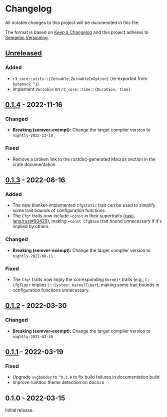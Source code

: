 # Changelog

All notable changes to this project will be documented in this file.

The format is based on [Keep a Changelog](http://keepachangelog.com/en/1.0.0/)
and this project adheres to [Semantic Versioning](http://semver.org/spec/v2.0.0.html).

## [Unreleased]

### Added

- `r3_core::utils::{Zeroable,ZeroableInOption}` (re-exported from `bytemuck ^1`)
- Implement `Zeroable` on `r3_core::time::{Duration, Time}`

## [0.1.4] - 2022-11-16

### Changed

- **Breaking (semver-exempt):** Change the target compiler version to `nightly-2022-11-10`

### Fixed

- Remove a broken link to the rustdoc-generated Macros section in the crate documentation

## [0.1.3] - 2022-08-16

### Added

- The new blanket-implemented `CfgStatic` trait can be used to simplify some trait bounds of configuration functions.
- The `Cfg*` traits now include `~const` in their supertraits ([rust-lang/rust#93429](https://github.com/rust-lang/rust/pull/93429)), making `~const CfgBase` trait bound unnecessary if it's implied by others.

### Changed

- **Breaking (semver-exempt):** Change the target compiler version to `nightly-2022-08-11`

### Fixed

- The `Cfg*` traits now imply the corresponding `Kernel*` traits (e.g., `C: CfgTimer` implies `C::System: KernelTimer`), making some trait bounds in configuration functions unnecessary.

## [0.1.2] - 2022-03-30

### Changed

- **Breaking (semver-exempt):** Change the target compiler version to `nightly-2022-03-30`

## [0.1.1] - 2022-03-19

### Fixed

- Upgrade `svgbobdoc` to `^0.3.0` to fix build failures in documentation build
- Improve rustdoc theme detection on docs.rs

## 0.1.0 - 2022-03-15

Initial release.

[Unreleased]: https://github.com/r3-os/r3/compare/r3_core@0.1.4...HEAD
[0.1.4]: https://github.com/r3-os/r3/compare/r3_core@0.1.3...r3@0.1.4
[0.1.3]: https://github.com/r3-os/r3/compare/r3_core@0.1.2...r3@0.1.3
[0.1.2]: https://github.com/r3-os/r3/compare/r3_core@0.1.1...r3@0.1.2
[0.1.1]: https://github.com/r3-os/r3/compare/r3_core@0.1.0...r3@0.1.1
